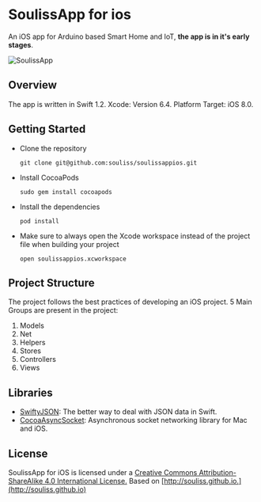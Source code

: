 # SoulissApp for ios
An iOS app for Arduino based Smart Home and IoT, **the app is in it's early stages**.

![SoulissApp](http://i.imgur.com/xgVlkkn.png?1)



## Overview
The app is written in Swift 1.2. Xcode: Version 6.4. Platform Target: iOS 8.0.

## Getting Started

- Clone the repository   

   ```
   git clone git@github.com:souliss/soulissappios.git
  ```
  
- Install CocoaPods

  ```
  sudo gem install cocoapods
  ```
  
- Install the dependencies

  ```
  pod install
  ```
- Make sure to always open the Xcode workspace instead of the project file when building your project

  ```
  open soulissappios.xcworkspace
  ```
  
## Project Structure
The project follows the best practices of developing an iOS project.
5 Main Groups are present in the project:

1. Models
2. Net
3. Helpers
4. Stores
5. Controllers
6. Views


## Libraries    

- [SwiftyJSON](https://github.com/SwiftyJSON/SwiftyJSON): The better way to deal with JSON data in Swift.
- [CocoaAsyncSocket](https://github.com/robbiehanson/CocoaAsyncSocket): Asynchronous socket networking library for Mac and iOS.


## License
SoulissApp for iOS is licensed under a [Creative Commons Attribution-ShareAlike 4.0 International License.](http://creativecommons.org/licenses/by-sa/4.0/)
Based on [http://souliss.github.io.](http://souliss.github.io)